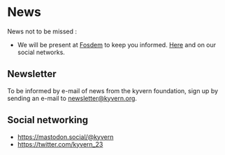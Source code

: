 # News
News not to be missed :
- We will be present at [Fosdem](https://fosdem.org/2024/) to keep you informed. [Here](https://github.com/kyvernfoundation/events) and on our social networks.
## Newsletter
To be informed by e-mail of news from the kyvern foundation, sign up by sending an e-mail to newsletter@kyvern.org.
## Social networking
- https://mastodon.social/@kyvern
- https://twitter.com/kyvern_23
